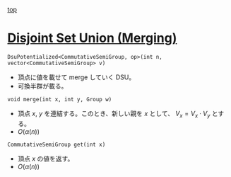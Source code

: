 [top](../README.md)

# [Disjoint Set Union (Merging)](./dsup.hpp)

`DsuPotentialized<CommutativeSemiGroup, op>(int n, vector<CommutativeSemiGroup> v)`
- 頂点に値を載せて merge していく DSU。
- 可換半群が載る。

`void merge(int x, int y, Group w)`
- 頂点 $x$, $y$ を連結する。このとき、新しい親を $x$ として、 $V_x = V_x \cdot V_y$ とする。
- $O(\alpha(n))$

`CommutativeSemiGroup get(int x)`
- 頂点 $x$ の値を返す。
- $O(\alpha(n))$